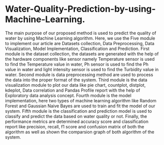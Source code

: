 # Water-Quality-Prediction-by-using-Machine-Learning.
The main purpose of our proposed method is used to predict the quality of water by using Machine Learning algorithm. 
Here, we use the Five module to implement our article are Datasets collection, Data Preprocessing, Data Visualization, Model Implementation, Classification and Prediction. 
First module is the dataset collection, the datasets are generated with the help of the hardware components like sensor namely Temperature sensor is used to find the Temperature value in water, Ph sensor is used to find the Ph value in water and light intensity sensor is used to find the Turbidity value in water.
Second module is data preprocessing method are used to process the data into the proper format of the system. 
Third module is the data visualization module to plot our data like pie chart, countplot, distplot, kdeplot, Data correlation and Pandas Profile report with the help of Exploratory data analysis concept.
Fourth module is the model implementation, here two types of machine learning algorithm like Random Forest and Gaussian Naive Bayes are used to train and fit the model of our system.
Fifth module is the classification and prediction model is used to classify and predict the data based on water quality or not. Finally, the performance metrics are determined accuracy score and classification report like precision, recall, f1 score and confusion matrix of both the algorithm as well as shown the comparsion graph of both algorithm of the system.   
